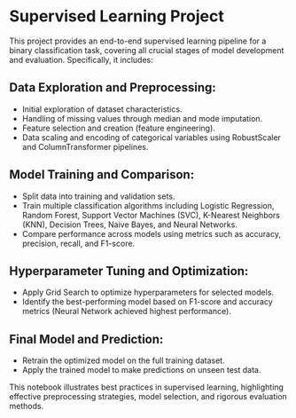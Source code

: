 # Supervised Learning Project

This project provides an end-to-end supervised learning pipeline for a binary classification task, covering all crucial stages of model development and evaluation. Specifically, it includes:

## Data Exploration and Preprocessing:
- Initial exploration of dataset characteristics.
- Handling of missing values through median and mode imputation.
- Feature selection and creation (feature engineering).
- Data scaling and encoding of categorical variables using RobustScaler and ColumnTransformer pipelines.

## Model Training and Comparison:
- Split data into training and validation sets.
- Train multiple classification algorithms including Logistic Regression, Random Forest, Support Vector Machines (SVC), K-Nearest Neighbors (KNN), Decision Trees, Naive Bayes, and Neural Networks.
- Compare performance across models using metrics such as accuracy, precision, recall, and F1-score.

## Hyperparameter Tuning and Optimization:
- Apply Grid Search to optimize hyperparameters for selected models.
- Identify the best-performing model based on F1-score and accuracy metrics (Neural Network achieved highest performance).

## Final Model and Prediction:
- Retrain the optimized model on the full training dataset.
- Apply the trained model to make predictions on unseen test data.

This notebook illustrates best practices in supervised learning, highlighting effective preprocessing strategies, model selection, and rigorous evaluation methods.
